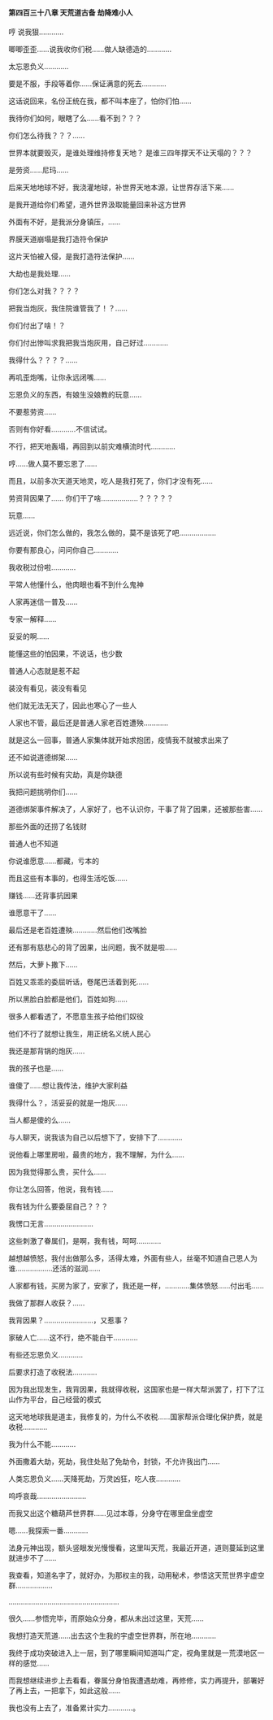 #### 第四百三十八章 天荒道古备 劫降难小人


哼
说我狠…………

唧唧歪歪……说我收你们税……做人缺德造的…………

太忘恩负义…………

要是不服，手段等着你……保证满意的死去…………

这话说回来，名份正统在我，都不叫本座了，怕你们怕……

我待你们如何，眼瞎了么……看不到？？？

你们怎么待我？？？……

世界本就要毁灭，是谁处理维持修复天地？
是谁三四年撑天不让天塌的？？？

是劳资……尼玛……

后来天地地球不好，我浇灌地球，补世界天地本源，让世界存活下来……

是我开道给你们希望，道外世界汲取能量回来补这方世界

外面有不好，是我派分身镇压，……

界膜天道崩塌是我打造符令保护

这片天怕被入侵，是我打造符法保护……

大劫也是我处理……

你们怎么对我？？？？

把我当炮灰，我住院谁管我了！？……

你们付出了啥！？

你们付出惨叫求我把我当炮灰用，自己好过…………

我得什么？？？？……

再叽歪炮嘴，让你永远闭嘴……

忘恩负义的东西，有娘生没娘教的玩意……

不要惹劳资……

否则有你好看…………不信试试。

不行，把天地轰塌，再回到以前灾难横流时代…………

哼……做人莫不要忘恩了……

而且，以前多次天道天地灵，吃人是我打死了，你们才没有死……

劳资背因果了……
你们干了啥………………？？？？？

玩意……


远近说，你们怎么做的，我怎么做的，莫不是该死了吧………………

你要有那良心，问问你自己…………

我收税过份啦…………

平常人他懂什么，他肉眼也看不到什么鬼神

人家再迷信一普及……

专家一解释……

妥妥的啊……

能懂这些的怕因果，不说话，也少数

普通人心态就是惹不起

装没有看见，装没有看见

他们就无法无天了，因此也寒心了一些人

人家也不管，最后还是普通人家老百姓遭殃…………


就是这么一回事，普通人家集体就开始求抱团，疫情我不就被求出来了

还不如说道德绑架……

所以说有些时候有灾劫，真是你缺德

我把问题挑明你们……

道德绑架事件解决了，人家好了，也不认识你，干事了背了因果，还被那些害……

那些外面的还捞了名钱财

普通人也不知道

你说谁愿意……都藏，亏本的

而且这些有本事的，也得生活吃饭……

赚钱……还背事抗因果

谁愿意干了……

最后还是老百姓遭殃…………然后他们改嘴脸

还有那有慈悲心的背了因果，出问题，我不就是啦……


然后，大萝卜撒下……

百姓又乖乖的委屈听话，卷尾巴活着到死……

所以黑脸白脸都是他们，百姓如狗……


很多人都看透了，不愿意生孩子给他们奴役

他们不行了就想让我生，用正统名义统人民心

我还是那背锅的炮灰……

我的孩子也是……

谁傻了……想让我传法，维护大家利益

我得什么？，活妥妥的就是一炮灰……

当人都是傻的么……


与人聊天，说我该为自己以后想下了，安排下了…………

说他看上哪里房啦，最贵的地方，我不理解，为什么……

因为我觉得那么贵，买什么……

你让怎么回答，他说，我有钱……

我有钱为什么要委屈自己？？？

我愣口无言……………………

这些刺激了眷属们，是啊，我有钱，呵呵…………

越想越愤怒，我付出做那么多，活得太难，外面有些人，丝毫不知道自己恩人为谁………………还活的滋润……


人家都有钱，买房为家了，安家了，我还是一样，…………集体愤怒……付出毛……

我做了那群人收获？……

我背因果？……………………，又惹事？

家破人亡……这不行，绝不能白干…………

有些还忘恩负义…………

后要求打造了收税法…………

因为我出现发生，我背因果，我就得收税，这国家也是一样大帮派罢了，打下了江山作为平台，自己经营的模式

这天地地球我是道主，我修复的，为什么不收税……国家帮派合理化保护费，就是收税…………

我为什么不能…………

外面撒着大劫，死劫，我住处贴了免劫令，封锁，不允许我出门……

人类忘恩负义……天降死劫，万灵凶狂，吃人夜…………


呜呼哀哉……………………

而我又出这个糖葫芦世界群……见过本尊，分身守在哪里盘坐虚空

嗯……我探索一番…………

法身元神出现，额头竖眼发光慢慢看，这里叫天荒，我最近开道，道则蔓延到这里就进步不了……

我查看，知道名字了，就好办，为那权主的我，动用秘术，参悟这天荒世界宇虚空群………………

………………………………………………

很久……参悟完毕，而原始众分身，都从未出过这里，天荒……

我想打造天荒道……出去这个生我的宇虚空世界群，所在地…………

我终于成功突破进入上一层，到了哪里瞬间知道叫广定，视角里就是一荒漠地区一样的感觉……

而我想继续进步上去看看，眷属分身怕我遭遇劫难，再修修，实力再提升，部署好了再上去，一把拿下，如此这般……

我也没有上去了，准备累计实力…………。

